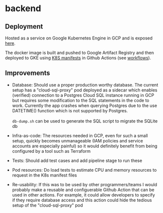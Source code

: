 # backend

## Deployment

Hosted as a service on Google Kubernetes Engine in GCP and is exposed [here](http://35.228.72.81/). 

The docker image is built and pushed to Google Artifact Registry and then deployed to GKE using [K8S manifests](https://github.com/kjelljoakim/kindly-case-backend/tree/main/manifests) in Github Actions (see [workflows](https://github.com/kjelljoakim/kindly-case-backend/tree/main/.github/workflows)).

## Improvements

- Database: Should use a proper production worthy database. The current setup has a "cloud-sql-proxy" pod deployed as a sidecar which enables (verified) connection to a Postgres Cloud SQL instance running in GCP but requires some modification to the SQL statements in the code to work. Currently the app crashes when querying Postgres due to the use DATETIME() function which is not supported by Postgres.\
\
`db-dump.sh` can be used to generate the SQL script to migrate the SQLite db

- Infra-as-code: The resources needed in GCP, even for such a small setup, quickly becomes unmanageable (IAM policies and service accounts are especially painful) so it would definitely benefit from being configured by a tool such as Terraform

- Tests: Should add test cases and add pipeline stage to run these

- Pod resources: Do load tests to estimate CPU and memory resources to request in the K8s manifest files

- Re-usability: If this was to be used by other programmers/teams I would probably make a reusable and configuerable Github Action that can be used in other actions. For example, it could allow developers to specify if they require database access and this action could hide the tedious setup of the "cloud-sql-proxy" pod
